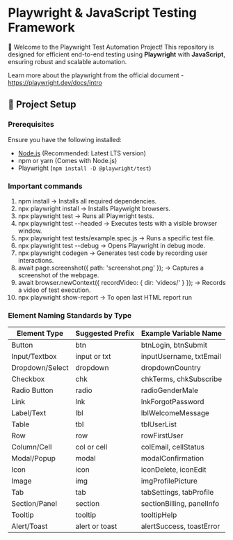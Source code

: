 # Playwright & JavaScript Testing Framework

🚀 Welcome to the Playwright Test Automation Project! This repository is designed for efficient end-to-end testing using **Playwright** with **JavaScript**, ensuring robust and scalable automation.

Learn more about the playwright from the official document - https://playwright.dev/docs/intro

## 📌 Project Setup

### Prerequisites
Ensure you have the following installed:
- [Node.js](https://nodejs.org/) (Recommended: Latest LTS version)
- npm or yarn (Comes with Node.js)
- Playwright (`npm install -D @playwright/test`)


### Important commands 

1. npm install → Installs all required dependencies.
2. npx playwright install → Installs Playwright browsers.
3. npx playwright test → Runs all Playwright tests.
4. npx playwright test --headed → Executes tests with a visible browser window.
5. npx playwright test tests/example.spec.js → Runs a specific test file.
6. npx playwright test --debug → Opens Playwright in debug mode.
7. npx playwright codegen <URL> → Generates test code by recording user interactions.
8. await page.screenshot({ path: 'screenshot.png' }); → Captures a screenshot of the webpage.
9. await browser.newContext({ recordVideo: { dir: 'videos/' } }); → Records a video of test execution.
10. npx playwright show-report -> To open last HTML report run




### Element Naming Standards by Type
| Element Type | Suggested Prefix | Example Variable Name |
|--------------|------------------|-----------------------|
| Button | btn | btnLogin, btnSubmit |
| Input/Textbox | input or txt | inputUsername, txtEmail |
| Dropdown/Select | dropdown | dropdownCountry |
| Checkbox | chk | chkTerms, chkSubscribe |
| Radio Button | radio | radioGenderMale |
| Link | lnk | lnkForgotPassword |
| Label/Text | lbl | lblWelcomeMessage |
| Table | tbl | tblUserList |
| Row | row | rowFirstUser |
| Column/Cell | col or cell | colEmail, cellStatus |
| Modal/Popup | modal | modalConfirmation |
| Icon | icon | iconDelete, iconEdit |
| Image | img | imgProfilePicture |
| Tab | tab | tabSettings, tabProfile |
| Section/Panel | section | sectionBilling, panelInfo |
| Tooltip | tooltip | tooltipHelp |
| Alert/Toast | alert or toast | alertSuccess, toastError |